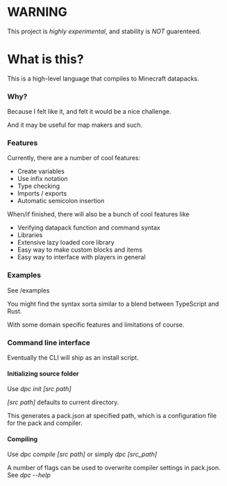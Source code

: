 # WARNING
This project is *highly experimental*, and stability is *NOT* guarenteed.

# What is this?
This is a high-level language that compiles to Minecraft datapacks.

### Why?
Because I felt like it, and felt it would be a nice challenge.

And it may be useful for map makers and such.

### Features
Currently, there are a number of cool features:
- Create variables
- Use infix notation
- Type checking
- Imports / exports
- Automatic semicolon insertion

When/if finished, there will also be a bunch of cool features like
- Verifying datapack function and command syntax
- Libraries
- Extensive lazy loaded core library
- Easy way to make custom blocks and items
- Easy way to interface with players in general

### Examples
See /examples

You might find the syntax sorta similar to a blend between TypeScript and Rust.

With some domain specific features and limitations of course.

### Command line interface
Eventually the CLI will ship as an install script.

#### Initializing source folder
Use _dpc init [src path]_

_[src path]_ defaults to current directory.

This generates a pack.json at specified path,
which is a configuration file for the pack and compiler.

#### Compiling
Use _dpc compile [src path]_ or simply _dpc [src_path]_

A number of flags can be used to overwrite compiler settings in pack.json. See _dpc --help_
